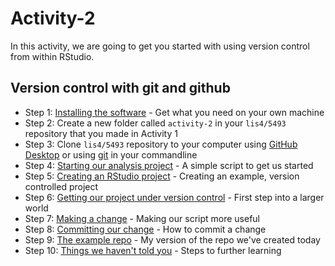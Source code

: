 # Activity-2

In this activity, we are going to get you started with using version control from within RStudio. 

## Version control with git and github

* Step 1: [Installing the software](./installing_software.md) - Get what you need on your own machine
* Step 2: Create a new folder called `activity-2` in your `lis4/5493` repository that you made in Activity 1
* Step 3: Clone `lis4/5493` repository to your computer using [GitHub Desktop](https://github.com/apps/desktop?ref_cta=download+desktop&ref_loc=installing+github+desktop&ref_page=docs) or using [git](https://git-scm.com/downloads) in your commandline
* Step 4: [Starting our analysis project](./analysis_start.md) - A simple script to get us started
* Step 5: [Creating an RStudio project](./rstudio_project.md) - Creating an example, version controlled project
* Step 6: [Getting our project under version control](./version_control.md) - First step into a larger world
* Step 7: [Making a change](./making_change.md) - Making our script more useful
* Step 8: [Committing our change](./commit.md) - How to commit a change
* Step 9: [The example repo](./created_earlier.md) - My version of the repo we've created today
* Step 10: [Things we haven't told you](./next_steps.md) - Steps to further learning
